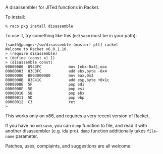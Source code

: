 A disassembler for JITed functions in Racket.

To install:

    % raco pkg install disassemble

To use it, try something like this (`ndisasm` must be in your path):

```
[samth@punge:~/sw/disassemble (master) plt] racket
Welcome to Racket v6.0.1.10.
> (require disassemble)
> (define (const x) 1)
> (disassemble const)
00000000  8943FC            mov [ebx-0x4],eax
00000003  83C3FC            add ebx,byte -0x4
00000006  B803000000        mov eax,0x3
0000000B  83C41C            add esp,byte +0x1c
0000000E  5F                pop edi
0000000F  5E                pop esi
00000010  5B                pop ebx
00000011  5D                pop ebp
00000012  C3                ret
>
```

This works only on x86, and requires a very recent version of Racket.

If you have no `ndisasm`, you can `dump` function to file, and read it 
with another disassembler (e.g. ida pro).
`dump` function additionally takes `file-name` parameter.

Patches, uses, complaints, and suggestions are all welcome.


